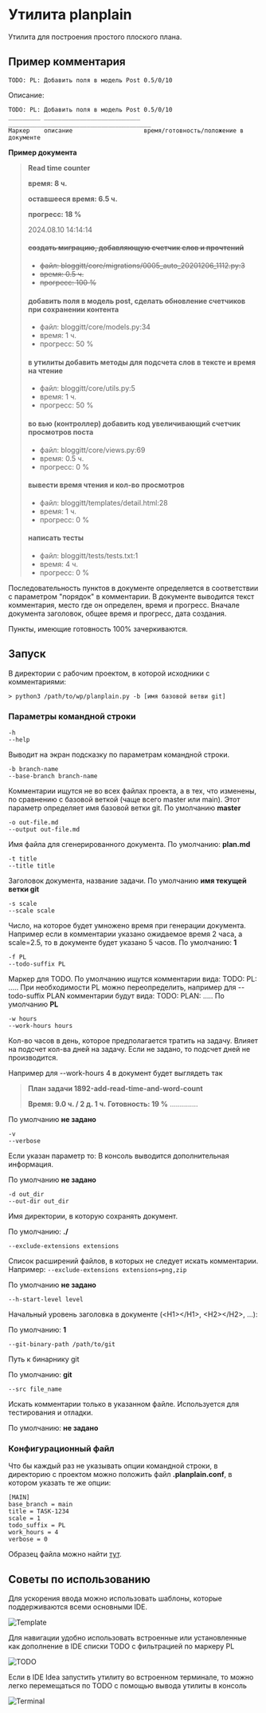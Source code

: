 # Утилита planplain

Утилита для построения простого плоского плана.

## Пример комментария

```
TODO: PL: Добавить поля в модель Post 0.5/0/10
```

Описание:

```
TODO: PL: Добавить поля в модель Post 0.5/0/10
_________ ___________________________ ________________________________________
Маркер    описание                    время/готовность/положение в документе
```

__Пример документа__

> __Read time counter__
>
> **время: 8 ч.**
>
> **оставшееся время: 6.5 ч.**
>
> **прогресс: 18 %**
>
> 2024.08.10 14:14:14
>
> ####  ~~создать миграцию, добавляющую счетчик слов и прочтений~~
> -  ~~файл: bloggitt/core/migrations/0005_auto_20201206_1112.py:3~~
> -  ~~время: 0.5 ч.~~
> -  ~~прогресс: 100 %~~
> #### добавить поля в модель post, сделать обновление счетчиков при сохранении контента
> - файл: bloggitt/core/models.py:34
> - время: 1 ч.
> - прогресс: 50 %
> #### в утилиты добавить методы для подсчета слов в тексте и время на чтение
> - файл: bloggitt/core/utils.py:5
> - время: 1 ч.
> - прогресс: 50 %
> #### во вью (контроллер) добавить код увеличивающий счетчик просмотров поста
> - файл: bloggitt/core/views.py:69
> - время: 0.5 ч.
> - прогресс: 0 %
> #### вывести время чтения и кол-во просмотров
> - файл: bloggitt/templates/detail.html:28
> - время: 1 ч.
> - прогресс: 0 %
> #### написать тесты
> - файл: bloggitt/tests/tests.txt:1
> - время: 4 ч.
> - прогресс: 0 %

Последовательность пунктов в документе определяется в соответствии с параметром "порядок" в комментарии. В документе выводится текст комментария, место где он определен, время и прогресс. Вначале документа заголовок, общее время и прогресс, дата создания.

Пункты, имеющие готовность 100% зачеркиваются.

## Запуск

В директории с рабочим проектом, в которой исходники с комментариями:

```
> python3 /path/to/wp/planplain.py -b [имя базовой ветви git]
```

### Параметры командной строки

```
-h
--help
```
Выводит на экран подсказку по параметрам командной строки.


```
-b branch-name
--base-branch branch-name
```

Комментарии ищутся не во всех файлах проекта, а в тех, что изменены, по сравнению с базовой веткой (чаще всего master или main). Этот параметр определяет имя базовой ветки git.
По умолчанию __master__

```
-o out-file.md
--output out-file.md
```

Имя файла для сгенерированного документа.
По умолчанию: __plan.md__

```
-t title
--title title
```

Заголовок документа, название задачи.
По умолчанию __имя текущей ветки git__

```
-s scale
--scale scale
```

Число, на которое будет умножено время при генерации документа. Например если в комментарии указано ожидаемое время 2 часа, а scale=2.5, то в документе будет указано 5 часов.
По умолчанию: __1__

```
-f PL
--todo-suffix PL
```

Маркер для TODO. По умолчанию ищутся комментарии вида: TODO: PL: .....
При необходимости PL можно переопределить, например для --todo-suffix PLAN комментарии будут вида: TODO: PLAN: .....
По умолчанию __PL__


```
-w hours
--work-hours hours
```

Кол-во часов в день, которое предполагается тратить на задачу. Влияет на подсчет кол-ва дней на задачу. Если не задано, то подсчет дней не производится.

Например для --work-hours 4 в документ будет выглядеть так

> __План задачи 1892-add-read-time-and-word-count__
>
> **Время: 9.0 ч. / 2 д. 1 ч.**
> **Готовность: 19 %**
> ..............

По умолчанию __не задано__

```
-v
--verbose
```

Если указан параметр то:
В консоль выводится дополнительная информация.

По умолчанию __не задано__

```
-d out_dir
--out-dir out_dir
```

Имя директории, в которую сохранять документ.

По умолчанию: __./__


```
--exclude-extensions extensions
```

Список расширений файлов, в которых не следует искать комментарии. Например: `--exclude-extensions extensions=png,zip`

По умолчанию __не задано__


```
--h-start-level level
```

Начальный уровень заголовка в документе (\<H1>\</H1>, \<H2>\</H2>, ...):

По умолчанию: __1__


```
--git-binary-path /path/to/git
```

Путь к бинарнику git

По умолчанию: __git__


```
--src file_name
```

Искать комментарии только в указанном файле. Используется для тестирования и отладки.

По умолчанию: __не задано__


### Конфигурационный файл

Что бы каждый раз не указывать опции командной строки, в директорию с проектом можно положить файл __.planplain.conf__, в котором указать те же опции:

```
[MAIN]
base_branch = main
title = TASK-1234
scale = 1
todo_suffix = PL
work_hours = 4
verbose = 0
```

Образец файла можно найти [тут](.planplain.conf).

## Советы по использованию

Для ускорения ввода можно использовать шаблоны, которые поддерживаются всеми основными IDE.

![Template](img/plan.gif)

Для навигации удобно использовать встроенные или установленные как дополнение в IDE списки  TODO с фильтрацией по маркеру PL

![TODO](img/todo.png)

Если в IDE Idea запустить утилиту во встроенном терминале, то можно легко перемещаться по TODO с помощью вывода утилиты в консоль

![Terminal](img/terminal.png)
